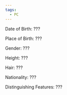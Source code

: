 ```yaml
---
tags:
  - PC
---
```

Date of Birth: ???

Place of Birth: ???

Gender: ???

Height: ???

Hair: ???

Nationality: ???

Distinguishing Features: ???
